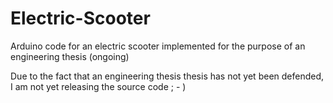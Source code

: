 # Electric-Scooter
Arduino code for an electric scooter implemented for the purpose of an engineering thesis (ongoing)



Due to the fact that an engineering thesis thesis has not yet been defended, I am not yet releasing the source code ; - )
